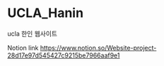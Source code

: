 # UCLA_Hanin
ucla 한인 웹사이트

Notion link
https://www.notion.so/Website-project-28d17e97d545427c9215be7966aaf9e1

